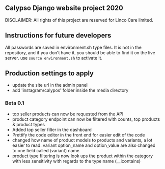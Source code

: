 ## Calypso Django website project 2020

DISCLAIMER: All rights of this project are reserved for Linco Care limited.

## Instructions for future developers

All passwords are saved in environment.sh type files. It is not in the repository, and if you don't have it, you should be able to find it on the live server. use `source environment.sh` to activate it.

## Production settings to apply

- update the site url in the admin panel
- add 'instagram/calypos' folder inside the media directory

### Beta 0.1

- top seller products can now be requested from the API
- product category endpoint can now be filtered with counts, top products & product types
- Added top seller filter in the dashboard
- Prettify the code editor in the front end for easier edit of the code
- changed how name of product models to products and variants, a lot easier to read. variant option_name and option_value are also changed to one field called (variant) name.
- product type filtering is now look ups the product within the category with less sensitivity with regards to the type name (\_\_icontains)
